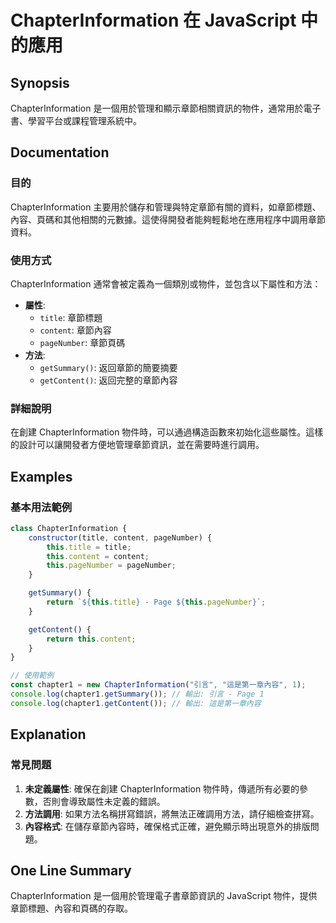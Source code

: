 <!--
Meta Description: # ChapterInformation 在 JavaScript 中的應用 ## Synopsis ChapterInformation 是一個用於管理和顯示章節相關資訊的物件，通常用於電子書、學習平台或課程管理系統中。 ## Documentation ### 目的 ChapterInforma...
Meta Keywords: chapterinformation, title, content, pagenumber, javascript
-->

# ChapterInformation 在 JavaScript 中的應用

## Synopsis
ChapterInformation 是一個用於管理和顯示章節相關資訊的物件，通常用於電子書、學習平台或課程管理系統中。

## Documentation
### 目的
ChapterInformation 主要用於儲存和管理與特定章節有關的資料，如章節標題、內容、頁碼和其他相關的元數據。這使得開發者能夠輕鬆地在應用程序中調用章節資料。

### 使用方式
ChapterInformation 通常會被定義為一個類別或物件，並包含以下屬性和方法：
- **屬性**:
  - `title`: 章節標題
  - `content`: 章節內容
  - `pageNumber`: 章節頁碼
- **方法**:
  - `getSummary()`: 返回章節的簡要摘要
  - `getContent()`: 返回完整的章節內容

### 詳細說明
在創建 ChapterInformation 物件時，可以通過構造函數來初始化這些屬性。這樣的設計可以讓開發者方便地管理章節資訊，並在需要時進行調用。

## Examples
### 基本用法範例
```javascript
class ChapterInformation {
    constructor(title, content, pageNumber) {
        this.title = title;
        this.content = content;
        this.pageNumber = pageNumber;
    }

    getSummary() {
        return `${this.title} - Page ${this.pageNumber}`;
    }

    getContent() {
        return this.content;
    }
}

// 使用範例
const chapter1 = new ChapterInformation("引言", "這是第一章內容", 1);
console.log(chapter1.getSummary()); // 輸出: 引言 - Page 1
console.log(chapter1.getContent()); // 輸出: 這是第一章內容
```

## Explanation
### 常見問題
1. **未定義屬性**: 確保在創建 ChapterInformation 物件時，傳遞所有必要的參數，否則會導致屬性未定義的錯誤。
2. **方法調用**: 如果方法名稱拼寫錯誤，將無法正確調用方法，請仔細檢查拼寫。
3. **內容格式**: 在儲存章節內容時，確保格式正確，避免顯示時出現意外的排版問題。

## One Line Summary
ChapterInformation 是一個用於管理電子書章節資訊的 JavaScript 物件，提供章節標題、內容和頁碼的存取。